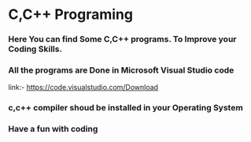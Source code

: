 # C,C++ Programing

### Here You can find Some C,C++ programs. To Improve your Coding Skills.
### All the programs are Done in Microsoft Visual Studio code
link:- https://code.visualstudio.com/Download

### c,c++ compiler shoud be installed in your Operating System 
### Have a fun with coding

